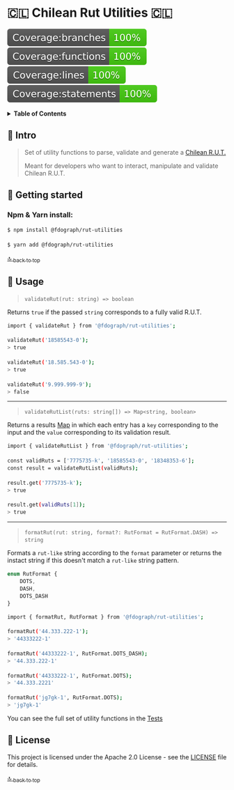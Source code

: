 # 🇨🇱 Chilean Rut Utilities 🇨🇱

![Coverage - Branches](badges/badge-branches.svg)
![Coverage - Functions](badges/badge-functions.svg)
![Coverage - Lines](badges/badge-lines.svg)
![Coverage - Statements](badges/badge-statements.svg)

<div id="contents"></div>

<details>
  <summary><strong>Table of Contents</strong></summary>
  
- <a href="#intro">:speech_balloon: Intro</a>
- <a href="#getting-started">:rocket: Getting Started</a>
- <a href="#usage">:wrench: Usage</a>
- <a href="#license">:page_facing_up: License</a>
</details>

<div id="intro"></div>

## :speech_balloon: Intro

>Set of utility functions to parse, validate and generate a [Chilean R.U.T.](https://es.wikipedia.org/wiki/Rol_%C3%9Anico_Tributario)
>
>Meant for developers who want to interact, manipulate and validate Chilean R.U.T.


<div id="getting-started"></div>

## :rocket: Getting started

### Npm & Yarn install:

```bash
$ npm install @fdograph/rut-utilities

$ yarn add @fdograph/rut-utilities
```

<a href="#contents">:top: <sub>back to top</sub></a>

<div id="getting-started"></div>

## :wrench: Usage

> `validateRut(rut: string) => boolean`

Returns `true` if the passed `string` corresponds to a fully valid R.U.T.

```bash
import { validateRut } from '@fdograph/rut-utilities';

validateRut('18585543-0');
> true

validateRut('18.585.543-0');
> true

validateRut('9.999.999-9');
> false
```
---

> `validateRutList(ruts: string[]) => Map<string, boolean>`

Returns a results [Map](https://developer.mozilla.org/en-US/docs/Web/JavaScript/Reference/Global_Objects/Map) in which each entry has a `key` corresponding to the input and the `value` corresponding to its validation result.

```bash
import { validateRutList } from '@fdograph/rut-utilities';

const validRuts = ['7775735-k', '18585543-0', '18348353-6'];
const result = validateRutList(validRuts);

result.get('7775735-k');
> true

result.get(validRuts[1]);
> true

```
---

> `formatRut(rut: string, format?: RutFormat = RutFormat.DASH) => string`

Formats a `rut-like` string according to the `format` parameter or returns the instact string if this doesn't match a `rut-like` string pattern.

```javascript
enum RutFormat {
	DOTS,
	DASH,
	DOTS_DASH
}
```
```bash
import { formatRut, RutFormat } from '@fdograph/rut-utilities';

formatRut('44.333.222-1');
> '44333222-1'

formatRut('44333222-1', RutFormat.DOTS_DASH);
> '44.333.222-1'

formatRut('44333222-1', RutFormat.DOTS);
> '44.333.2221'

formatRut('jg7gk-1', RutFormat.DOTS);
> 'jg7gk-1'
```

You can see the full set of utility functions in the [Tests](src/tests/main.test.ts)

<div id="license"></div>

## :page_facing_up: License

This project is licensed under the Apache 2.0 License - see the [LICENSE](LICENSE) file for details.

<a href="#contents">:top: <sub>back to top</sub></a>
